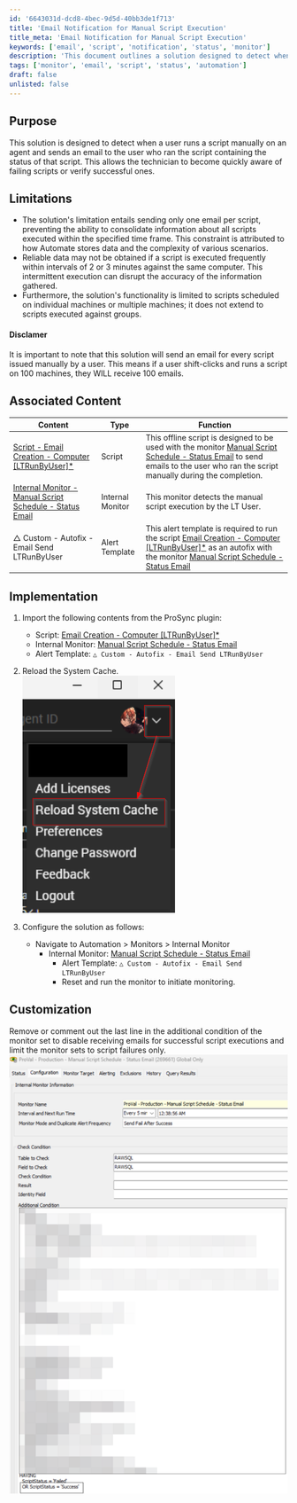 ```yaml
---
id: '6643031d-dcd8-4bec-9d5d-40bb3de1f713'
title: 'Email Notification for Manual Script Execution'
title_meta: 'Email Notification for Manual Script Execution'
keywords: ['email', 'script', 'notification', 'status', 'monitor']
description: 'This document outlines a solution designed to detect when a user manually runs a script on an agent and sends an email to the user with the status of that script. It highlights limitations, implementation steps, and customization options to enhance monitoring capabilities.'
tags: ['monitor', 'email', 'script', 'status', 'automation']
draft: false
unlisted: false
---
```

## Purpose

This solution is designed to detect when a user runs a script manually on an agent and sends an email to the user who ran the script containing the status of that script. This allows the technician to become quickly aware of failing scripts or verify successful ones.

## Limitations

- The solution's limitation entails sending only one email per script, preventing the ability to consolidate information about all scripts executed within the specified time frame. This constraint is attributed to how Automate stores data and the complexity of various scenarios.
- Reliable data may not be obtained if a script is executed frequently within intervals of 2 or 3 minutes against the same computer. This intermittent execution can disrupt the accuracy of the information gathered.
- Furthermore, the solution's functionality is limited to scripts scheduled on individual machines or multiple machines; it does not extend to scripts executed against groups.

#### Disclamer

It is important to note that this solution will send an email for every script issued manually by a user. This means if a user shift-clicks and runs a script on 100 machines, they WILL receive 100 emails. 

## Associated Content

| Content                                                                                   | Type            | Function                                                                                                                                                       |
|-------------------------------------------------------------------------------------------|-----------------|----------------------------------------------------------------------------------------------------------------------------------------------------------------|
| [Script - Email Creation - Computer [LTRunByUser]*](https://proval.itglue.com/DOC-5078775-15475751) | Script          | This offline script is designed to be used with the monitor [Manual Script Schedule - Status Email](https://proval.itglue.com/DOC-5078775-15475750) to send emails to the user who ran the script manually during the completion. |
| [Internal Monitor - Manual Script Schedule - Status Email](https://proval.itglue.com/DOC-5078775-15475750) | Internal Monitor | This monitor detects the manual script execution by the LT User.                                                                                             |
| △ Custom - Autofix - Email Send LTRunByUser                                            | Alert Template   | This alert template is required to run the script [Email Creation - Computer [LTRunByUser]*](https://proval.itglue.com/DOC-5078775-15475751) as an autofix with the monitor [Manual Script Schedule - Status Email](https://proval.itglue.com/DOC-5078775-15475750) |

## Implementation

1. Import the following contents from the ProSync plugin:
   - Script: [Email Creation - Computer [LTRunByUser]*](https://proval.itglue.com/DOC-5078775-15475751) 
   - Internal Monitor: [Manual Script Schedule - Status Email](https://proval.itglue.com/DOC-5078775-15475750) 
   - Alert Template: `△ Custom - Autofix - Email Send LTRunByUser`

2. Reload the System Cache.  
   ![System Cache Reload](../../static/img/Send-Email-to-LTUser-for-Manual-Script-Execution/image_1.png)

3. Configure the solution as follows:
   - Navigate to Automation > Monitors > Internal Monitor
     - Internal Monitor: [Manual Script Schedule - Status Email](https://proval.itglue.com/DOC-5078775-15475750)
       - Alert Template: `△ Custom - Autofix - Email Send LTRunByUser`
       - Reset and run the monitor to initiate monitoring.

## Customization

Remove or comment out the last line in the additional condition of the monitor set to disable receiving emails for successful script executions and limit the monitor sets to script failures only.  
![Customization Example](../../static/img/Send-Email-to-LTUser-for-Manual-Script-Execution/image_2.png)






